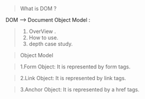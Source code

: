 > What is DOM ?

 DOM --> Document Object Model :
>1. OverView .
>2. How to use.
>3. depth case study.


>Object Model


>1.Form Object: It is represented by form tags.

>2.Link Object: It is represented by link tags.

>3.Anchor Object: It is represented by a href tags.

